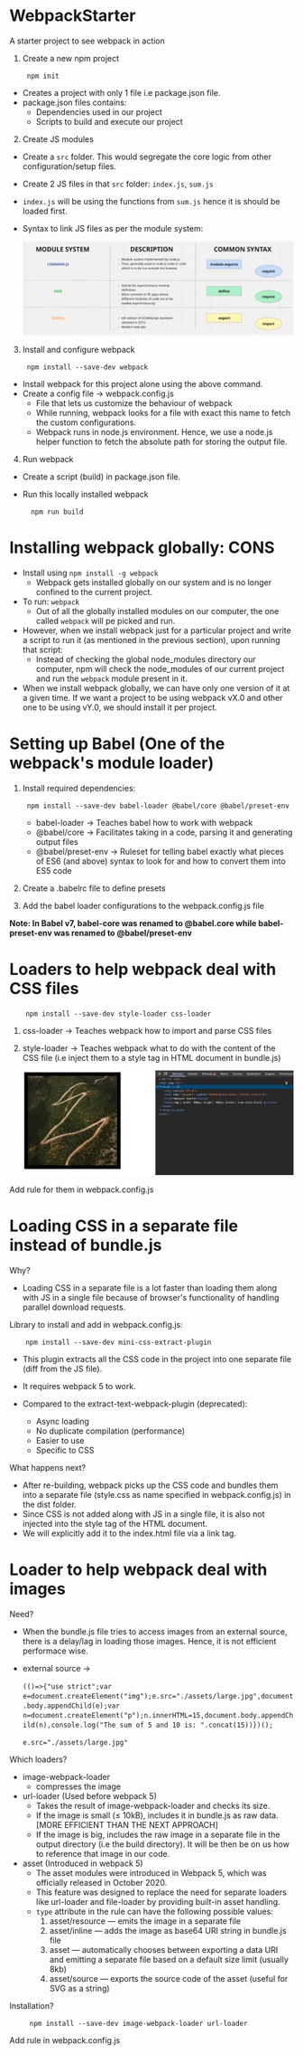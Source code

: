# WebpackStarter
A starter project to see webpack in action

1. Create a new npm project

        npm init
- Creates a project with only 1 file i.e package.json file.
- package.json files contains:
    - Dependencies used in our project
    - Scripts to build and execute our project

2. Create JS modules

- Create a `src` folder. This would segregate the core logic from other configuration/setup files.
- Create 2 JS files in that `src` folder: `index.js`, `sum.js`
- `index.js` will be using the functions from `sum.js` hence it is should be loaded first.
- Syntax to link JS files as per the module system:

    <img src="./src/assets/moduleSystem.png" alt="Module System">

3. Install and configure webpack

        npm install --save-dev webpack

- Install webpack for this project alone using the above command.
- Create a config file -> webpack.config.js 
    - File that lets us customize the behaviour of webpack
    - While running, webpack looks for a file with exact this name to fetch the custom configurations.
    - Webpack runs in node.js environment. Hence, we use a node.js helper function to fetch the absolute path for storing the output file.

4. Run webpack

- Create a script (build) in package.json file.
- Run this locally installed webpack

        npm run build


# Installing webpack globally: CONS

- Install using `npm install -g webpack`
    - Webpack gets installed globally on our system and is no longer confined to the current project.
- To run: `webpack`
    - Out of all the globally installed modules on our computer, the one called `webpack` will pe picked and run.
- However, when we install webpack just for a particular project and write a script to run it (as mentioned in the previous section), upon running that script:
    - Instead of checking the global node_modules directory our computer, npm will check the node_modules of our current project and run the `webpack` module present in it.
- When we install webpack globally, we can have only one version of it at a given time. If we want a project to be using webpack vX.0 and other one to be using vY.0, we should install it per project.

# Setting up Babel (One of the webpack's module loader)

1. Install required dependencies:

        npm install --save-dev babel-loader @babel/core @babel/preset-env


    - babel-loader -> Teaches babel how to work with webpack
    - @babel/core -> Facilitates taking in a code, parsing it and generating output files
    - @babel/preset-env -> Ruleset for telling babel exactly what pieces of ES6 (and above) syntax to look for and how to convert them into ES5 code

2. Create a .babelrc file to define presets

3. Add the babel loader configurations to the webpack.config.js file

**Note: In Babel v7, babel-core was renamed to @babel.core while babel-preset-env was renamed to @babel/preset-env**

# Loaders to help webpack deal with CSS files

        npm install --save-dev style-loader css-loader

1. css-loader -> Teaches webpack how to import and parse CSS files
2. style-loader -> Teaches webpack what to do with the content of the CSS file (i.e inject them to a style tag in HTML document in bundle.js)

    <img src="./src/assets/styleCssLoader.png" alt="Style CSS Loader">

Add rule for them in webpack.config.js


# Loading CSS in a separate file instead of bundle.js

Why?

- Loading CSS in a separate file is a lot faster than loading them along with JS in a single file because of browser's functionality of handling parallel download requests.

Library to install and add in webpack.config.js:

        npm install --save-dev mini-css-extract-plugin

- This plugin extracts all the CSS code in the project into one separate file (diff from the JS file).
- It requires webpack 5 to work.
- Compared to the extract-text-webpack-plugin (deprecated):

    - Async loading
    - No duplicate compilation (performance)
    - Easier to use
    - Specific to CSS

What happens next?

- After re-building, webpack picks up the CSS code and bundles them into a separate file (style.css as name specified in webpack.config.js) in the dist folder.
- Since CSS is not added along with JS in a single file, it is also not injected into the style tag of the HTML document.
- We will explicitly add it to the index.html file via a link tag.

# Loader to help webpack deal with images

Need?

- When the bundle.js file tries to access images from an external source, there is a delay/lag in loading those images. Hence, it is not efficient performace wise.

- external source ->

    `(()=>{"use strict";var e=document.createElement("img");e.src="./assets/large.jpg",document.body.appendChild(e);var n=document.createElement("p");n.innerHTML=15,document.body.appendChild(n),console.log("The sum of 5 and 10 is: ".concat(15))})();`

    `e.src="./assets/large.jpg"`

Which loaders?

- image-webpack-loader
    - compresses the image
- url-loader (Used before webpack 5)
    - Takes the result of image-webpack-loader and checks its size.
    - If the image is small (≤ 10kB), includes it in bundle.js as raw data. [MORE EFFICIENT THAN THE NEXT APPROACH]
    - If the image is big, includes the raw image in a separate file in the output directory (i.e the build directory). It will be then be on us how to reference that image in our code.
- asset (Introduced in webpack 5)
    - The asset modules were introduced in Webpack 5, which was officially released in October 2020.
    - This feature was designed to replace the need for separate loaders like url-loader and file-loader by providing built-in asset handling.
    - `type` attribute in the rule can have the following possible values:
        1. asset/resource — emits the image in a separate file
        2. asset/inline — adds the image as base64 URI string in bundle.js file
        3. asset — automatically chooses between exporting a data URI and emitting a separate file based on a default size limit (usually 8kb)
        4. asset/source — exports the source code of the asset (useful for SVG as a string)

Installation?

         npm install --save-dev image-webpack-loader url-loader

Add rule in webpack.config.js


